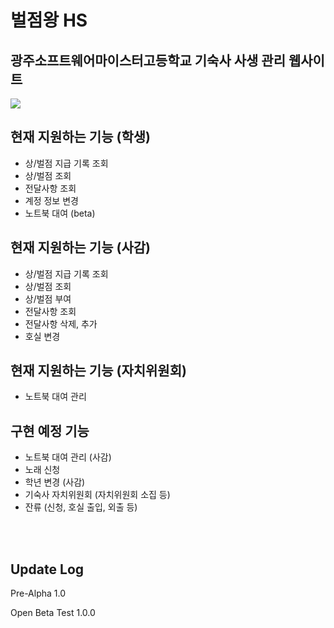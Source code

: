# 벌점왕 HS
## 광주소프트웨어마이스터고등학교 기숙사 사생 관리 웹사이트

<a href="http://벌점왕hs.com" alt="GoWebSite">
<img src="https://img.shields.io/badge/Website-Go-brightgreen.svg?url=http://www.벌점왕hs.com&style=flat-square" />
</a>

## 현재 지원하는 기능 (학생)

- 상/벌점 지급 기록 조회
- 상/벌점 조회
- 전달사항 조회
- 계정 정보 변경
- 노트북 대여 (beta)


## 현재 지원하는 기능 (사감)

- 상/벌점 지급 기록 조회
- 상/벌점 조회
- 상/벌점 부여
- 전달사항 조회
- 전달사항 삭제, 추가
- 호실 변경

## 현재 지원하는 기능 (자치위원회)

- 노트북 대여 관리

## 구현 예정 기능

- 노트북 대여 관리 (사감)
- 노래 신청
- 학년 변경 (사감)
- 기숙사 자치위원회 (자치위원회 소집 등)
- 잔류 (신청, 호실 출입, 외출 등)

<br><br>

## Update Log

Pre-Alpha 1.0

Open Beta Test 1.0.0
